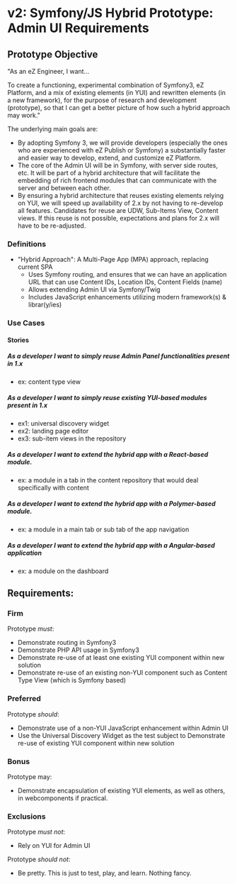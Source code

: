 # v2: Symfony/JS Hybrid Prototype: Admin UI Requirements

## Prototype Objective
"As an eZ Engineer, I want...

To create a functioning, experimental combination of Symfony3, eZ Platform, and
a mix of existing elements (in YUI) and rewritten elements (in a new framework),
for the purpose of research and development (prototype), so that I can get a
better picture of how such a hybrid approach may work."

The underlying main goals are:
- By adopting Symfony 3, we will provide developers (especially the ones who are
  experienced with eZ Publish or Symfony) a substantially faster and easier way
  to develop, extend, and customize eZ Platform.
- The core of the Admin UI will be in Symfony, with server side routes, etc. It
  will be part of a hybrid architecture that will facilitate the embedding of
  rich frontend modules that can communicate with the server and between each other.
- By ensuring a hybrid architecture that reuses existing elements relying on
  YUI, we will speed up availability of 2.x by not having to re-develop all
  features. Candidates for reuse are UDW, Sub-Items View, Content views. If this
  reuse is not possible, expectations and plans for 2.x will have to be
  re-adjusted.

### Definitions
- "Hybrid Approach": A Multi-Page App (MPA) approach, replacing current SPA
  - Uses Symfony routing, and ensures that we can have an application URL that
    can use Content IDs, Location IDs, Content Fields (name)
  - Allows extending Admin UI via Symfony/Twig
  - Includes JavaScript enhancements utilizing modern framework(s) &
    librar(y/ies)

### Use Cases

#### Stories

##### As a developer I want to simply reuse Admin Panel functionalities present in 1.x
- ex: content type view

##### As a developer I want to simply reuse existing YUI-based modules present in 1.x
- ex1: universal discovery widget
- ex2: landing page editor
- ex3: sub-item views in the repository

##### As a developer I want to extend the hybrid app with a React-based module.
- ex: a module in a tab in the content repository that would deal specifically with content

##### As a developer I want to extend the hybrid app with a Polymer-based module.
- ex: a module in a main tab or sub tab of the app navigation

##### As a developer I want to extend the hybrid app with a Angular-based application
- ex: a module on the dashboard

## Requirements:

### Firm
Prototype *must*:
- Demonstrate routing in Symfony3
- Demonstrate PHP API usage in Symfony3
- Demonstrate re-use of at least one existing YUI component within new solution
- Demonstrate re-use of an existing non-YUI component such as Content Type View
  (which is Symfony based)

### Preferred
Prototype _should_:
- Demonstrate use of a non-YUI JavaScript enhancement within Admin UI
- Use the Universal Discovery Widget as the test subject to Demonstrate re-use
  of existing YUI component within new solution

### Bonus
Prototype may:
- Demonstrate encapsulation of existing YUI elements, as well as others, in
  webcomponents if practical.

### Exclusions
Prototype *must not*:
- Rely on YUI for Admin UI

Prototype _should not_:
- Be pretty. This is just to test, play, and learn. Nothing fancy.
